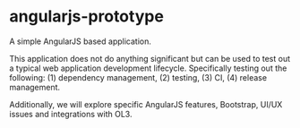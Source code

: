 angularjs-prototype
===================

A simple AngularJS based application.

This application does not do anything significant but can be used to test out a typical web application development lifecycle. Specifically testing out the following: (1) dependency management, (2) testing, (3) CI, (4) release management.

Additionally, we will explore specific AngularJS features, Bootstrap, UI/UX issues and integrations with OL3.

